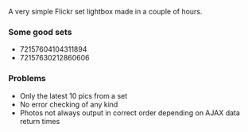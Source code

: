 A very simple Flickr set lightbox made in a couple of hours.

### Some good sets

* 72157604104311894
* 72157630212860606

### Problems

* Only the latest 10 pics from a set
* No error checking of any kind
* Photos not always output in correct order depending on AJAX data return times
